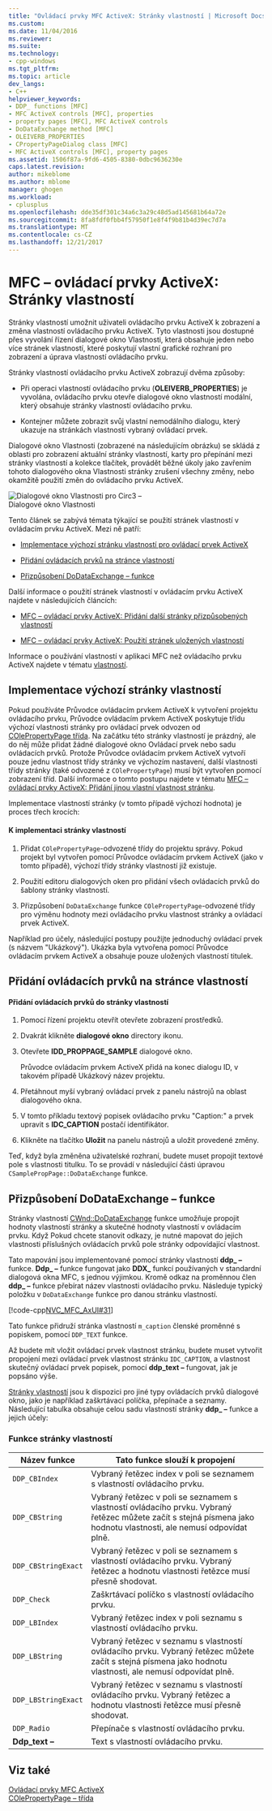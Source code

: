 ```yaml
---
title: "Ovládací prvky MFC ActiveX: Stránky vlastností | Microsoft Docs"
ms.custom: 
ms.date: 11/04/2016
ms.reviewer: 
ms.suite: 
ms.technology:
- cpp-windows
ms.tgt_pltfrm: 
ms.topic: article
dev_langs:
- C++
helpviewer_keywords:
- DDP_ functions [MFC]
- MFC ActiveX controls [MFC], properties
- property pages [MFC], MFC ActiveX controls
- DoDataExchange method [MFC]
- OLEIVERB_PROPERTIES
- CPropertyPageDialog class [MFC]
- MFC ActiveX controls [MFC], property pages
ms.assetid: 1506f87a-9fd6-4505-8380-0dbc9636230e
caps.latest.revision: 
author: mikeblome
ms.author: mblome
manager: ghogen
ms.workload:
- cplusplus
ms.openlocfilehash: dde35df301c34a6c3a29c48d5ad145681b64a72e
ms.sourcegitcommit: 8fa8fdf0fbb4f57950f1e8f4f9b81b4d39ec7d7a
ms.translationtype: MT
ms.contentlocale: cs-CZ
ms.lasthandoff: 12/21/2017
---
```

# <a name="mfc-activex-controls-property-pages"></a>MFC – ovládací prvky ActiveX: Stránky vlastností
Stránky vlastností umožnit uživateli ovládacího prvku ActiveX k zobrazení a změna vlastností ovládacího prvku ActiveX. Tyto vlastnosti jsou dostupné přes vyvolání řízení dialogové okno Vlastnosti, která obsahuje jeden nebo více stránek vlastností, které poskytují vlastní grafické rozhraní pro zobrazení a úprava vlastností ovládacího prvku.  
  
 Stránky vlastností ovládacího prvku ActiveX zobrazují dvěma způsoby:  
  
-   Při operaci vlastností ovládacího prvku (**OLEIVERB_PROPERTIES**) je vyvolána, ovládacího prvku otevře dialogové okno vlastností modální, který obsahuje stránky vlastností ovládacího prvku.  
  
-   Kontejner můžete zobrazit svůj vlastní nemodálního dialogu, který ukazuje na stránkách vlastností vybraný ovládací prvek.  
  
 Dialogové okno Vlastnosti (zobrazené na následujícím obrázku) se skládá z oblasti pro zobrazení aktuální stránky vlastností, karty pro přepínání mezi stránky vlastností a kolekce tlačítek, provádět běžné úkoly jako zavřením tohoto dialogového okna Vlastnosti stránky zrušení všechny změny, nebo okamžitě použití změn do ovládacího prvku ActiveX.  
  
 ![Dialogové okno Vlastnosti pro Circ3 –](../mfc/media/vc373i1.gif "vc373i1")  
Dialogové okno Vlastnosti  
  
 Tento článek se zabývá témata týkající se použití stránek vlastností v ovládacím prvku ActiveX. Mezi ně patří:  
  
-   [Implementace výchozí stránku vlastností pro ovládací prvek ActiveX](#_core_implementing_the_default_property_page)  
  
-   [Přidání ovládacích prvků na stránce vlastností](#_core_adding_controls_to_a_property_page)  
  
-   [Přizpůsobení DoDataExchange – funkce](#_core_customizing_the_dodataexchange_function)  
  
 Další informace o použití stránek vlastností v ovládacím prvku ActiveX najdete v následujících článcích:  
  
-   [MFC – ovládací prvky ActiveX: Přidání další stránky přizpůsobených vlastností](../mfc/mfc-activex-controls-adding-another-custom-property-page.md)  
  
-   [MFC – ovládací prvky ActiveX: Použití stránek uložených vlastností](../mfc/mfc-activex-controls-using-stock-property-pages.md)  
  
 Informace o používání vlastností v aplikaci MFC než ovládacího prvku ActiveX najdete v tématu [vlastností](../mfc/property-sheets-mfc.md).  
  
##  <a name="_core_implementing_the_default_property_page"></a>Implementace výchozí stránky vlastností  
 Pokud používáte Průvodce ovládacím prvkem ActiveX k vytvoření projektu ovládacího prvku, Průvodce ovládacím prvkem ActiveX poskytuje třídu výchozí vlastnosti stránky pro ovládací prvek odvozen od [COlePropertyPage třída](../mfc/reference/colepropertypage-class.md). Na začátku této stránky vlastností je prázdný, ale do něj může přidat žádné dialogové okno Ovládací prvek nebo sadu ovládacích prvků. Protože Průvodce ovládacím prvkem ActiveX vytvoří pouze jednu vlastnost třídy stránky ve výchozím nastavení, další vlastnosti třídy stránky (také odvozené z `COlePropertyPage`) musí být vytvořen pomocí zobrazení tříd. Další informace o tomto postupu najdete v tématu [MFC – ovládací prvky ActiveX: Přidání jinou vlastní vlastnost stránku](../mfc/mfc-activex-controls-adding-another-custom-property-page.md).  
  
 Implementace vlastností stránky (v tomto případě výchozí hodnota) je proces třech krocích:  
  
#### <a name="to-implement-a-property-page"></a>K implementaci stránky vlastností  
  
1.  Přidat `COlePropertyPage`-odvozené třídy do projektu správy. Pokud projekt byl vytvořen pomocí Průvodce ovládacím prvkem ActiveX (jako v tomto případě), výchozí třídy stránky vlastností již existuje.  
  
2.  Použití editoru dialogových oken pro přidání všech ovládacích prvků do šablony stránky vlastností.  
  
3.  Přizpůsobení `DoDataExchange` funkce `COlePropertyPage`-odvozené třídy pro výměnu hodnoty mezi ovládacího prvku vlastnost stránky a ovládací prvek ActiveX.  
  
 Například pro účely, následující postupy použijte jednoduchý ovládací prvek (s názvem "Ukázkový"). Ukázka byla vytvořena pomocí Průvodce ovládacím prvkem ActiveX a obsahuje pouze uložených vlastností titulek.  
  
##  <a name="_core_adding_controls_to_a_property_page"></a>Přidání ovládacích prvků na stránce vlastností  
  
#### <a name="to-add-controls-to-a-property-page"></a>Přidání ovládacích prvků do stránky vlastností  
  
1.  Pomocí řízení projektu otevřít otevřete zobrazení prostředků.  
  
2.  Dvakrát klikněte **dialogové okno** directory ikonu.  
  
3.  Otevřete **IDD_PROPPAGE_SAMPLE** dialogové okno.  
  
     Průvodce ovládacím prvkem ActiveX přidá na konec dialogu ID, v takovém případě Ukázkový název projektu.  
  
4.  Přetáhnout myší vybraný ovládací prvek z panelu nástrojů na oblast dialogového okna.  
  
5.  V tomto příkladu textový popisek ovládacího prvku "Caption:" a prvek upravit s **IDC_CAPTION** postačí identifikátor.  
  
6.  Klikněte na tlačítko **Uložit** na panelu nástrojů a uložit provedené změny.  
  
 Teď, když byla změněna uživatelské rozhraní, budete muset propojit textové pole s vlastnosti titulku. To se provádí v následující části úpravou `CSamplePropPage::DoDataExchange` funkce.  
  
##  <a name="_core_customizing_the_dodataexchange_function"></a>Přizpůsobení DoDataExchange – funkce  
 Stránky vlastností [CWnd::DoDataExchange](../mfc/reference/cwnd-class.md#dodataexchange) funkce umožňuje propojit hodnoty vlastností stránky a skutečné hodnoty vlastností v ovládacím prvku. Když Pokud chcete stanovit odkazy, je nutné mapovat do jejich vlastnosti příslušných ovládacích prvků pole stránky odpovídající vlastnost.  
  
 Tato mapování jsou implementované pomocí stránky vlastností **ddp_ –** funkce. **Ddp_ –** funkce fungovat jako **DDX_** funkcí používaných v standardní dialogová okna MFC, s jednou výjimkou. Kromě odkaz na proměnnou člen **ddp_ –** funkce přebírat název vlastnosti ovládacího prvku. Následuje typický položku v `DoDataExchange` funkce pro danou stránku vlastností.  
  
 [!code-cpp[NVC_MFC_AxUI#31](../mfc/codesnippet/cpp/mfc-activex-controls-property-pages_1.cpp)]  
  
 Tato funkce přidruží stránka vlastností `m_caption` členské proměnné s popiskem, pomocí `DDP_TEXT` funkce.  
  
 Až budete mít vložit ovládací prvek vlastnost stránku, budete muset vytvořit propojení mezi ovládací prvek vlastnost stránku `IDC_CAPTION`, a vlastnost skutečný ovládací prvek popisek, pomocí **ddp_text –** fungovat, jak je popsáno výše.  
  
 [Stránky vlastností](../mfc/reference/property-pages-mfc.md) jsou k dispozici pro jiné typy ovládacích prvků dialogové okno, jako je například zaškrtávací políčka, přepínače a seznamy. Následující tabulka obsahuje celou sadu vlastností stránky **ddp_ –** funkce a jejich účely:  
  
### <a name="property-page-functions"></a>Funkce stránky vlastností  
  
|Název funkce|Tato funkce slouží k propojení|  
|-------------------|-------------------------------|  
|`DDP_CBIndex`|Vybraný řetězec index v poli se seznamem s vlastností ovládacího prvku.|  
|`DDP_CBString`|Vybraný řetězec v poli se seznamem s vlastností ovládacího prvku. Vybraný řetězec můžete začít s stejná písmena jako hodnotu vlastnosti, ale nemusí odpovídat plně.|  
|`DDP_CBStringExact`|Vybraný řetězec v poli se seznamem s vlastností ovládacího prvku. Vybraný řetězec a hodnotu vlastnosti řetězce musí přesně shodovat.|  
|`DDP_Check`|Zaškrtávací políčko s vlastností ovládacího prvku.|  
|`DDP_LBIndex`|Vybraný řetězec index v poli seznamu s vlastností ovládacího prvku.|  
|`DDP_LBString`|Vybraný řetězec v seznamu s vlastností ovládacího prvku. Vybraný řetězec můžete začít s stejná písmena jako hodnotu vlastnosti, ale nemusí odpovídat plně.|  
|`DDP_LBStringExact`|Vybraný řetězec v seznamu s vlastností ovládacího prvku. Vybraný řetězec a hodnotu vlastnosti řetězce musí přesně shodovat.|  
|`DDP_Radio`|Přepínače s vlastností ovládacího prvku.|  
|**Ddp_text –**|Text s vlastností ovládacího prvku.|  
  
## <a name="see-also"></a>Viz také  
 [Ovládací prvky MFC ActiveX](../mfc/mfc-activex-controls.md)   
 [COlePropertyPage – třída](../mfc/reference/colepropertypage-class.md)

